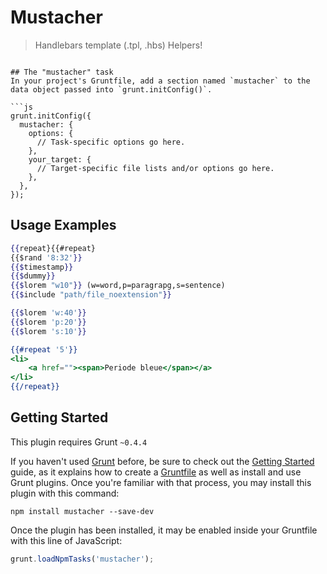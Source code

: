 # Mustacher

> Handlebars template (.tpl, .hbs) Helpers!
```

## The "mustacher" task
In your project's Gruntfile, add a section named `mustacher` to the data object passed into `grunt.initConfig()`.

```js
grunt.initConfig({
  mustacher: {
    options: {
      // Task-specific options go here.
    },
    your_target: {
      // Target-specific file lists and/or options go here.
    },
  },
});
```

## Usage Examples

```hbs
{{repeat}{{#repeat}
{{$rand '8:32'}}
{{$timestamp}}
{{$dummy}}
{{$lorem "w10"}} (w=word,p=paragrapg,s=sentence)
{{$include "path/file_noextension"}}

{{$lorem 'w:40'}}
{{$lorem 'p:20'}}
{{$lorem 's:10'}}

{{#repeat '5'}}
<li>
    <a href=""><span>Periode bleue</span></a>
</li>
{{/repeat}}
```

## Getting Started

This plugin requires Grunt `~0.4.4`

If you haven't used [Grunt](http://gruntjs.com/) before, be sure to check out the [Getting Started](http://gruntjs.com/getting-started) guide, as it explains how to create a [Gruntfile](http://gruntjs.com/sample-gruntfile) as well as install and use Grunt plugins. Once you're familiar with that process, you may install this plugin with this command:

```shell
npm install mustacher --save-dev
```

Once the plugin has been installed, it may be enabled inside your Gruntfile with this line of JavaScript:

```js
grunt.loadNpmTasks('mustacher');


